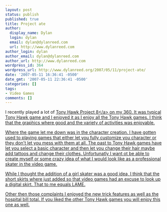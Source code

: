```yaml
---
layout: post
status: publish
published: true
title: Project ate
author:
  display_name: Dylan
  login: dylan
  email: dylan@dylanreed.com
  url: http://www.dylanreed.com
author_login: dylan
author_email: dylan@dylanreed.com
author_url: http://www.dylanreed.com
wordpress_id: 364
wordpress_url: http://www.dylanreed.org/2007/05/11/project-ate/
date: '2007-05-11 16:36:41 -0500'
date_gmt: '2007-05-11 22:36:41 -0500'
categories: []
tags:
- Video Games
comments: []
---
```

<p>I recently played a lot of <a href="http:&#47;&#47;www.amazon.com&#47;Activision-Tony-Hawks-Project-8&#47;dp&#47;B000G7X0BS&#47;ref=pd_bbs_sr_1&#47;102-8250286-5176102?ie=UTF8&s=videogames&qid=1178491007&sr=1-1">Tony Hawk Project 8<&#47;a> on my 360. It was typical Tony Hawk game and I enjoyed it as I enjoy all the Tony Hawk games. I think that the graphics where good and the variety of activities was enjoyable.</p>
<p>Where the game let me down was in the character creation. I have gotten used to playing games that either let you fully customize you character or they don't let you mess with them at all. The past to Tony Hawk games have let you select a basic character and then let you change their hair maybe add tattoos and change their clothes. Unfortunatly I want ot be able to create myself or some crazy idea of what I would look like as a professional skater in the video game.</p>
<p>While I thought the addition of a girl skater was a good idea, I think that the short skirts where just added so that video games had an excuse to look up a digital skirt. That to me equals LAME.</p>
<p>Other then those complaints I enjoyed the new trick features as well as the hospital bill total. If you liked the other Tony Hawk games you will enjoy this one as well.</p>
